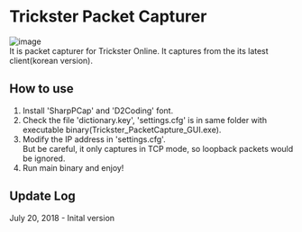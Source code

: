# Trickster Packet Capturer
![image](https://user-images.githubusercontent.com/44058253/46804354-5d14bd80-cd9d-11e8-8b86-e9b7e6b89465.png) <br>
It is packet capturer for Trickster Online. It captures from the its latest client(korean version).

## How to use
1) Install 'SharpPCap' and 'D2Coding' font.
2) Check the file 'dictionary.key', 'settings.cfg' is in same folder with executable binary(Trickster_PacketCapture_GUI.exe).
3) Modify the IP address in 'settings.cfg'. <br>
But be careful, it only captures in TCP mode, so loopback packets would be ignored.
4) Run main binary and enjoy!

## Update Log
July 20, 2018 - Inital version
